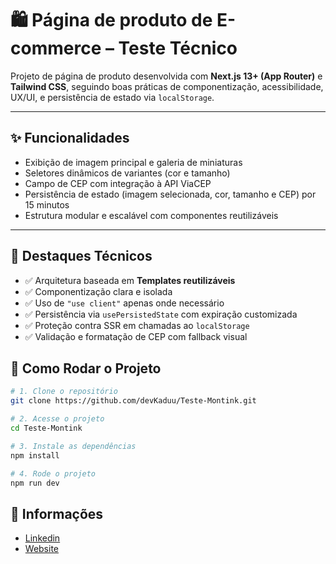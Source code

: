 # 🛍️ Página de produto de E-commerce – Teste Técnico

Projeto de página de produto desenvolvida com **Next.js 13+ (App Router)** e **Tailwind CSS**, seguindo boas práticas de componentização, acessibilidade, UX/UI, e persistência de estado via `localStorage`.

---

## ✨ Funcionalidades

- Exibição de imagem principal e galeria de miniaturas
- Seletores dinâmicos de variantes (cor e tamanho)
- Campo de CEP com integração à API ViaCEP
- Persistência de estado (imagem selecionada, cor, tamanho e CEP) por 15 minutos
- Estrutura modular e escalável com componentes reutilizáveis

---

## 🧠 Destaques Técnicos

- ✅ Arquitetura baseada em **Templates reutilizáveis**
- ✅ Componentização clara e isolada
- ✅ Uso de `"use client"` apenas onde necessário
- ✅ Persistência via `usePersistedState` com expiração customizada
- ✅ Proteção contra SSR em chamadas ao `localStorage`
- ✅ Validação e formatação de CEP com fallback visual

## 🧪 Como Rodar o Projeto

```bash
# 1. Clone o repositório
git clone https://github.com/devKaduu/Teste-Montink.git

# 2. Acesse o projeto
cd Teste-Montink

# 3. Instale as dependências
npm install

# 4. Rode o projeto
npm run dev

````

## 🧠 Informações
- [Linkedin](https://www.linkedin.com/in/carlos-eduardo-sousa/)
- [Website](https://www.carlosedu.com.br/)
